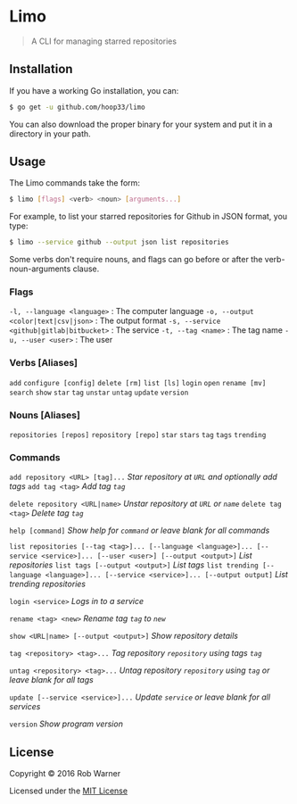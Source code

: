 # Limo

> A CLI for managing starred repositories

## Installation

If you have a working Go installation, you can:

```sh
$ go get -u github.com/hoop33/limo
```

You can also download the proper binary for your system and put it in a directory in your path.

## Usage

The Limo commands take the form:

```sh
$ limo [flags] <verb> <noun> [arguments...]
```

For example, to list your starred repositories for Github in JSON format, you type:

```sh
$ limo --service github --output json list repositories
```

Some verbs don't require nouns, and flags can go before or after the verb-noun-arguments clause.

### Flags

`-l, --language <language>` : The computer language
`-o, --output <color|text|csv|json>` : The output format
`-s, --service <github|gitlab|bitbucket>` : The service
`-t, --tag <name>` : The tag name
`-u, --user <user>` : The user

### Verbs [Aliases]

`add`
`configure [config]`
`delete [rm]`
`list [ls]`
`login`
`open`
`rename [mv]`
`search`
`show`
`star`
`tag`
`unstar`
`untag`
`update`
`version`

### Nouns [Aliases]

`repositories [repos]`
`repository [repo]`
`star`
`stars`
`tag`
`tags`
`trending`

### Commands

`add repository <URL> [tag]...` *Star repository at `URL` and optionally add tags*
`add tag <tag>` *Add tag `tag`*

`delete repository <URL|name>` *Unstar repository at `URL` or `name`*
`delete tag <tag>` *Delete tag `tag`*

`help [command]` *Show help for `command` or leave blank for all commands*

`list repositories [--tag <tag>]... [--language <language>]... [--service <service>]... [--user <user>] [--output <output>]` *List repositories*
`list tags [--output <output>]` *List tags*
`list trending [--language <language>]... [--service <service>]... [--output output]` *List trending repositories*

`login <service>` *Logs in to a service*

`rename <tag> <new>` *Rename tag `tag` to `new`*

`show <URL|name> [--output <output>]` *Show repository details*

`tag <repository> <tag>...` *Tag repository `repository` using tags `tag`*

`untag <repository> <tag>...` *Untag repository `repository` using `tag` or leave blank for all tags*

`update [--service <service>]...` *Update `service` or leave blank for all services*

`version` *Show program version*

## License

Copyright &copy; 2016 Rob Warner

Licensed under the [MIT License](https://hoop33.mit-license.org/)
